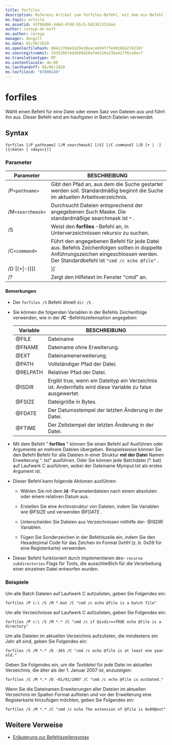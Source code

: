 ```yaml
---
title: forfiles
description: Referenz Artikel zum forfiles-Befehl, mit dem ein Befehl für eine Datei oder einen Satz von Dateien ausgewählt und ausgeführt wird.
ms.topic: article
ms.assetid: 43f6b004-446d-4fdd-91c5-5653613524a4
author: coreyp-at-msft
ms.author: coreyp
manager: dongill
ms.date: 05/20/2020
ms.openlocfilehash: 004c27b841629e18eac4d94f7fe0816b42762107
ms.sourcegitcommit: 53d526bfeddb89d28af44210a23ba417f6ce0ecf
ms.translationtype: MT
ms.contentlocale: de-DE
ms.lasthandoff: 08/06/2020
ms.locfileid: "87890149"
---
```

# <a name="forfiles"></a>forfiles

Wählt einen Befehl für eine Datei oder einen Satz von Dateien aus und führt ihn aus. Dieser Befehl wird am häufigsten in Batch Dateien verwendet.

## <a name="syntax"></a>Syntax

```
forfiles [/P pathname] [/M searchmask] [/S] [/C command] [/D [+ | -] [{<date> | <days>}]]
```

### <a name="parameters"></a>Parameter

| Parameter | BESCHREIBUNG |
| --------- | ----------- |
| /P`<pathname>` | Gibt den Pfad an, aus dem die Suche gestartet werden soll. Standardmäßig beginnt die Suche im aktuellen Arbeitsverzeichnis. |
| /M`<searchmask>` | Durchsucht Dateien entsprechend der angegebenen Such Maske. Die standardmäßige searchmask ist `*` . |
| /S | Weist den **forfiles** -Befehl an, in Unterverzeichnissen rekursiv zu suchen. |
| /C`<command>` | Führt den angegebenen Befehl für jede Datei aus. Befehls Zeichenfolgen sollten in doppelte Anführungszeichen eingeschlossen werden. Der Standardbefehl ist `"cmd /c echo @file"` . |
| /D`[{+\|-}][{<date> | <days>}]` | Wählt Dateien mit dem Datum der letzten Änderung innerhalb des angegebenen Zeitraums aus:<ul><li>Wählt Dateien mit dem Datum der letzten Änderung, das später als oder gleich ( **+** ) oder früher als oder gleich ( **-** ) dem angegebenen Datum ist, wobei *Date* das Format mm/dd/yyyy hat.</li><li>Wählt Dateien mit dem Datum der letzten Änderung, das später oder gleich ( **+** ) dem aktuellen Datum plus der angegebenen Anzahl von Tagen entspricht, oder früher oder gleich ( **-** ) dem aktuellen Datum abzüglich der angegebenen Anzahl von Tagen aus.</li><li>Gültige Werte für *Tage* sind eine beliebige Zahl im Bereich 0 – 32768. Wenn kein Vorzeichen angegeben ist, **+** wird standardmäßig verwendet.</li></ul> |
| /? | Zeigt den Hilfetext im Fenster "cmd" an. |

#### <a name="remarks"></a>Bemerkungen

- Der `forfiles /S` Befehl ähnelt `dir /S` .

- Sie können die folgenden Variablen in der Befehls Zeichenfolge verwenden, wie in der **/C** -Befehlszeilenoption angegeben:

    | Variable | BESCHREIBUNG |
    | -------- | ----------- |
    | @FILE | Dateiname |
    | @FNAME | Dateiname ohne Erweiterung. |
    | @EXT | Dateinamenerweiterung. |
    | @PATH | Vollständiger Pfad der Datei. |
    | @RELPATH | Relativer Pfad der Datei. |
    | @ISDIR | Ergibt true, wenn ein Dateityp ein Verzeichnis ist. Andernfalls wird diese Variable zu false ausgewertet. |
    | @FSIZE | Dateigröße in Bytes. |
    | @FDATE | Der Datumsstempel der letzten Änderung in der Datei. |
    | @FTIME | Der Zeitstempel der letzten Änderung in der Datei. |

- Mit dem Befehl " **forfiles** " können Sie einen Befehl auf Ausführen oder Argumente an mehrere Dateien übergeben. Beispielsweise können Sie den Befehl Befehl für alle Dateien in einer Struktur **mit der Datei** Namen Erweiterung ". txt" ausführen. Oder Sie können jede Batchdatei (*. bat) auf Laufwerk C ausführen, wobei der Dateiname Myinput.txt als erstes Argument ist.

- Dieser Befehl kann folgende Aktionen ausführen:

    - Wählen Sie mit dem **/d** -Parameterdateien nach einem absoluten oder einem relativen Datum aus.

    - Erstellen Sie eine Archivstruktur von Dateien, indem Sie Variablen wie @FSIZE und verwenden @FDATE .

    - Unterscheiden Sie Dateien aus Verzeichnissen mithilfe der- @ISDIR Variablen.

    - Fügen Sie Sonderzeichen in der Befehlszeile ein, indem Sie den Hexadezimal Code für das Zeichen im Format 0x*HH* (z. b. 0x09 für eine Registerkarte) verwenden.

- Dieser Befehl funktioniert durch Implementieren des- `recurse subdirectories` Flags für Tools, die ausschließlich für die Verarbeitung einer einzelnen Datei entworfen wurden.

### <a name="examples"></a>Beispiele

Um alle Batch Dateien auf Laufwerk C aufzulisten, geben Sie Folgendes ein:

```
forfiles /P c:\ /S /M *.bat /C "cmd /c echo @file is a batch file"
```

Um alle Verzeichnisse auf Laufwerk C aufzulisten, geben Sie Folgendes ein:

```
forfiles /P c:\ /S /M *.* /C "cmd /c if @isdir==TRUE echo @file is a directory"
```

Um alle Dateien im aktuellen Verzeichnis aufzulisten, die mindestens ein Jahr alt sind, geben Sie Folgendes ein:

```
forfiles /S /M *.* /D -365 /C "cmd /c echo @file is at least one year old."
```

Geben Sie Folgendes ein, um die *Textdatei* für jede Datei im aktuellen Verzeichnis, die älter als der 1. Januar 2007 ist, anzuzeigen:

```
forfiles /S /M *.* /D -01/01/2007 /C "cmd /c echo @file is outdated."
```

Wenn Sie die Dateinamen Erweiterungen aller Dateien im aktuellen Verzeichnis im Spalten Format auflisten und vor der Erweiterung eine Registerkarte hinzufügen möchten, geben Sie Folgendes ein:

```
forfiles /S /M *.* /C "cmd /c echo The extension of @file is 0x09@ext"
```

## <a name="additional-references"></a>Weitere Verweise

- [Erläuterung zur Befehlszeilensyntax](command-line-syntax-key.md)
